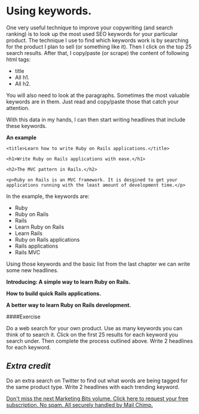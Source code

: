 Using keywords.
===============

One very useful technique to improve your copywriting (and search ranking) 
is to look up the most used SEO keywords for your particular product. 
The technique I use to find which keywords work is by 
searching for the product I plan to sell (or something like it). Then I 
click on the top 25 search results. After that, I copy/paste (or scrape) the content of
following html tags:

- title
- All h1.
- All h2.

You will also need to look at the paragraphs. Sometimes the most valuable
keywords are in them. Just read and copy/paste those that catch your attention.

With this data in my hands, I can then start writing headlines that include 
these keywords.

**An example**

    <title>Learn how to write Ruby on Rails applications.</title>
    
    <h1>Write Ruby on Rails applications with ease.</h1>
    
    <h2>The MVC pattern in Rails.</h2>
    
    <p>Ruby on Rails is an MVC framework. It is desgined to get your 
    applications running with the least amount of development time.</p>
    

In the example, the keywords are:

- Ruby
- Ruby on Rails
- Rails
- Learn Ruby on Rails
- Learn Rails
- Ruby on Rails applications
- Rails applications
- Rails MVC

Using those keywords and the basic list from the last chapter we can write
some new headlines.

**Introducing: A simple way to learn Ruby on Rails.**

**How to build quick Rails applications.**

**A better way to learn Ruby on Rails development.**

####Exercise

Do a web search for your own product. Use as many keywords you can think of to 
search it. Click on the first 25 results for each keyword you search under.
Then complete the process outlined above. Write 2 headlines for each keyword.

*Extra credit*
---------------------

Do an extra search on Twitter to find out what words are being tagged
for the same product type. Write 2 headlines with each trending keyword.



<a href="http://orangethirty.github.com/marketing_bits">Don't miss the next Marketing Bits volume. Click here to request your free subscription. No spam. All securely handled by Mail Chimp.</a>

